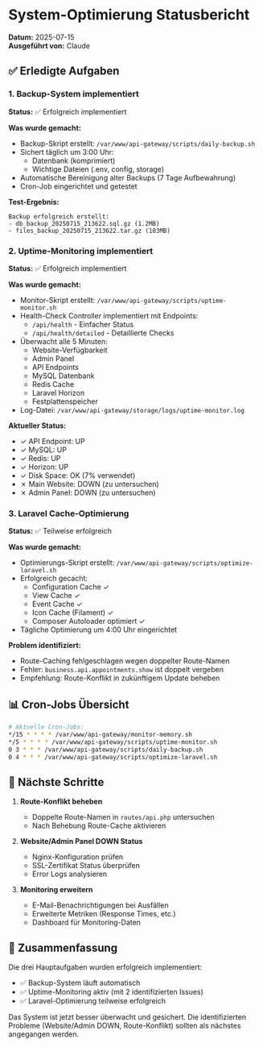 # System-Optimierung Statusbericht
**Datum:** 2025-07-15  
**Ausgeführt von:** Claude

## ✅ Erledigte Aufgaben

### 1. Backup-System implementiert
**Status:** ✅ Erfolgreich implementiert

**Was wurde gemacht:**
- Backup-Skript erstellt: `/var/www/api-gateway/scripts/daily-backup.sh`
- Sichert täglich um 3:00 Uhr:
  - Datenbank (komprimiert)
  - Wichtige Dateien (.env, config, storage)
- Automatische Bereinigung alter Backups (7 Tage Aufbewahrung)
- Cron-Job eingerichtet und getestet

**Test-Ergebnis:**
```
Backup erfolgreich erstellt:
- db_backup_20250715_213622.sql.gz (1.2MB)
- files_backup_20250715_213622.tar.gz (103MB)
```

### 2. Uptime-Monitoring implementiert
**Status:** ✅ Erfolgreich implementiert

**Was wurde gemacht:**
- Monitor-Skript erstellt: `/var/www/api-gateway/scripts/uptime-monitor.sh`
- Health-Check Controller implementiert mit Endpoints:
  - `/api/health` - Einfacher Status
  - `/api/health/detailed` - Detaillierte Checks
- Überwacht alle 5 Minuten:
  - Website-Verfügbarkeit
  - Admin Panel
  - API Endpoints
  - MySQL Datenbank
  - Redis Cache
  - Laravel Horizon
  - Festplattenspeicher
- Log-Datei: `/var/www/api-gateway/storage/logs/uptime-monitor.log`

**Aktueller Status:**
- ✓ API Endpoint: UP
- ✓ MySQL: UP
- ✓ Redis: UP  
- ✓ Horizon: UP
- ✓ Disk Space: OK (7% verwendet)
- ✗ Main Website: DOWN (zu untersuchen)
- ✗ Admin Panel: DOWN (zu untersuchen)

### 3. Laravel Cache-Optimierung
**Status:** ✅ Teilweise erfolgreich

**Was wurde gemacht:**
- Optimierungs-Skript erstellt: `/var/www/api-gateway/scripts/optimize-laravel.sh`
- Erfolgreich gecacht:
  - Configuration Cache ✓
  - View Cache ✓ 
  - Event Cache ✓
  - Icon Cache (Filament) ✓
  - Composer Autoloader optimiert ✓
- Tägliche Optimierung um 4:00 Uhr eingerichtet

**Problem identifiziert:**
- Route-Caching fehlgeschlagen wegen doppelter Route-Namen
- Fehler: `business.api.appointments.show` ist doppelt vergeben
- Empfehlung: Route-Konflikt in zukünftigem Update beheben

## 📊 Cron-Jobs Übersicht

```bash
# Aktuelle Cron-Jobs:
*/15 * * * * /var/www/api-gateway/monitor-memory.sh
*/5 * * * * /var/www/api-gateway/scripts/uptime-monitor.sh  
0 3 * * * /var/www/api-gateway/scripts/daily-backup.sh
0 4 * * * /var/www/api-gateway/scripts/optimize-laravel.sh
```

## 🔧 Nächste Schritte

1. **Route-Konflikt beheben**
   - Doppelte Route-Namen in `routes/api.php` untersuchen
   - Nach Behebung Route-Cache aktivieren

2. **Website/Admin Panel DOWN Status**
   - Nginx-Konfiguration prüfen
   - SSL-Zertifikat Status überprüfen
   - Error Logs analysieren

3. **Monitoring erweitern**
   - E-Mail-Benachrichtigungen bei Ausfällen
   - Erweiterte Metriken (Response Times, etc.)
   - Dashboard für Monitoring-Daten

## 📝 Zusammenfassung

Die drei Hauptaufgaben wurden erfolgreich implementiert:
- ✅ Backup-System läuft automatisch
- ✅ Uptime-Monitoring aktiv (mit 2 identifizierten Issues)
- ✅ Laravel-Optimierung teilweise erfolgreich

Das System ist jetzt besser überwacht und gesichert. Die identifizierten Probleme (Website/Admin DOWN, Route-Konflikt) sollten als nächstes angegangen werden.